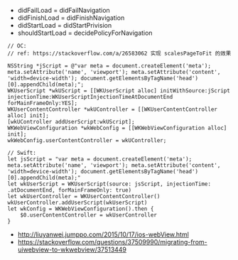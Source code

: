 - didFailLoad = didFailNavigation
- didFinishLoad = didFinishNavigation
- didStartLoad = didStartPrivision
- shouldStartLoad = decidePolicyForNavigation

```
// OC:
// ref: https://stackoverflow.com/a/26583062 实现 scalesPageToFit 的效果

NSString *jScript = @"var meta = document.createElement('meta'); meta.setAttribute('name', 'viewport'); meta.setAttribute('content', 'width=device-width'); document.getElementsByTagName('head')[0].appendChild(meta);";
WKUserScript *wkUScript = [[WKUserScript alloc] initWithSource:jScript injectionTime:WKUserScriptInjectionTimeAtDocumentEnd forMainFrameOnly:YES];
WKUserContentController *wkUController = [[WKUserContentController alloc] init];
[wkUController addUserScript:wkUScript];
WKWebViewConfiguration *wkWebConfig = [[WKWebViewConfiguration alloc] init];
wkWebConfig.userContentController = wkUController;

// Swift:
let jsScript = "var meta = document.createElement('meta'); meta.setAttribute('name', 'viewport'); meta.setAttribute('content', 'width=device-width'); document.getElementsByTagName('head')[0].appendChild(meta);"
let wkUserScript = WKUserScript(source: jsScript, injectionTime: .atDocumentEnd, forMainFrameOnly: true)
let wkUserController = WKUserContentController()
wkUserController.addUserScript(wkUserScript)
let wkConfig = WKWebViewConfiguration().then {
    $0.userContentController = wkUserController
}
```

- http://liuyanwei.jumppo.com/2015/10/17/ios-webView.html
- https://stackoverflow.com/questions/37509990/migrating-from-uiwebview-to-wkwebview/37513449